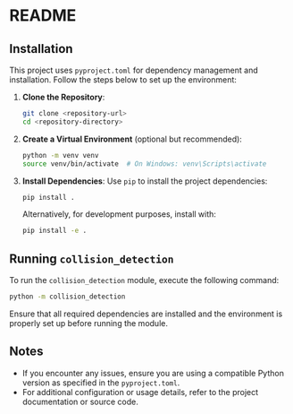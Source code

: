 # README

## Installation

This project uses `pyproject.toml` for dependency management and installation. Follow the steps below to set up the environment:

1. **Clone the Repository**:
    ```bash
    git clone <repository-url>
    cd <repository-directory>
    ```

2. **Create a Virtual Environment** (optional but recommended):
    ```bash
    python -m venv venv
    source venv/bin/activate  # On Windows: venv\Scripts\activate
    ```

3. **Install Dependencies**:
    Use `pip` to install the project dependencies:
    ```bash
    pip install .
    ```

    Alternatively, for development purposes, install with:
    ```bash
    pip install -e .
    ```

## Running `collision_detection`

To run the `collision_detection` module, execute the following command:

```bash
python -m collision_detection
```

Ensure that all required dependencies are installed and the environment is properly set up before running the module.

## Notes

- If you encounter any issues, ensure you are using a compatible Python version as specified in the `pyproject.toml`.
- For additional configuration or usage details, refer to the project documentation or source code.
